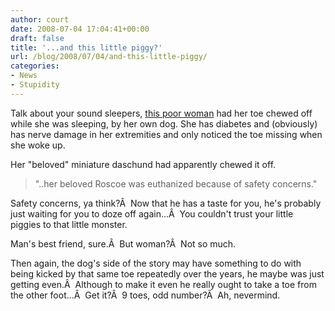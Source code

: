 ```yaml
---
author: court
date: 2008-07-04 17:04:41+00:00
draft: false
title: '...and this little piggy?'
url: /blog/2008/07/04/and-this-little-piggy/
categories:
- News
- Stupidity
---
```


Talk about your sound sleepers, [this poor woman](http://cnews.canoe.ca/CNEWS/WeirdNews/2008/07/03/6059911-ap.html) had her toe chewed off while she was sleeping, by her own dog. She has diabetes and (obviously) has nerve damage in her extremities and only noticed the toe missing when she woke up.

Her "beloved" miniature daschund had apparently chewed it off.


<blockquote>"..her beloved Roscoe was euthanized because of safety concerns."</blockquote>


Safety concerns, ya think?Â  Now that he has a taste for you, he's probably just waiting for you to doze off again...Â  You couldn't trust your little piggies to that little monster.

Man's best friend, sure.Â  But woman?Â  Not so much.

Then again, the dog's side of the story may have something to do with being kicked by that same toe repeatedly over the years, he maybe was just getting even.Â  Although to make it even he really ought to take a toe from the other foot...Â  Get it?Â  9 toes, odd number?Â  Ah, nevermind.
